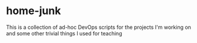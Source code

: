 # home-junk
This is a collection of ad-hoc DevOps scripts for the projects I'm working on and some other trivial things I used for teaching
